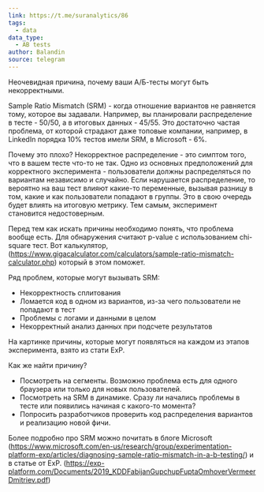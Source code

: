 ```yaml
---
link: https://t.me/suranalytics/86
tags:
  - data
data_type:
  - AB tests
author: Balandin
source: telegram
---
```

Неочевидная причина, почему ваши А/Б-тесты могут быть некорректными. 

Sample Ratio Mismatch (SRM) - когда отношение вариантов не равняется тому, которое вы задавали. Например, вы планировали распределение в тесте - 50/50, а в итоговых данных - 45/55. Это достаточно частая проблема, от которой страдают даже топовые компании, например, в LinkedIn порядка 10% тестов имели SRM, в Microsoft - 6%. 

Почему это плохо? Некорректное распределение - это симптом того, что в вашем тесте что-то не так. Одно из основных предположений для корректного эксперимента - пользователи должны распределяться по вариантам независимо и случайно. Если нарушается распределение, то вероятно на ваш тест влияют какие-то переменные, вызывая разницу в том, какие и как пользователи попадают в группы. Это в свою очередь будет влиять на итоговую метрику. Тем самым, эксперимент становится недостоверным. 

Перед тем как искать причины необходимо понять, что проблема вообще есть. Для обнаружения считают p-value с использованием chi-square тест. Вот калькулятор, (https://www.gigacalculator.com/calculators/sample-ratio-mismatch-calculator.php) который в этом поможет. 

Ряд проблем, которые могут вызывать SRM:
- Некорректность сплитования 
- Ломается код в одном из вариантов, из-за чего пользователи не попадают в тест
- Проблемы с логами и данными в целом 
- Некорректный анализ данных при подсчете результатов

На картинке причины, которые могут появляться на каждом из этапов эксперимента, взято из стати ExP. 

Как же найти причину?
- Посмотреть на сегменты. Возможно проблема есть для одного браузера или только для новых пользователей. 
- Посмотреть на SRM в динамике. Сразу ли начались проблемы в тесте или появились начиная с какого-то момента?
- Попросить разработчиков проверить код распределения вариантов и реализацию новой фичи.

Более подробно про SRM можно почитать в блоге Microsoft (https://www.microsoft.com/en-us/research/group/experimentation-platform-exp/articles/diagnosing-sample-ratio-mismatch-in-a-b-testing/) и в статье от ExP. (https://exp-platform.com/Documents/2019_KDDFabijanGupchupFuptaOmhoverVermeerDmitriev.pdf)

